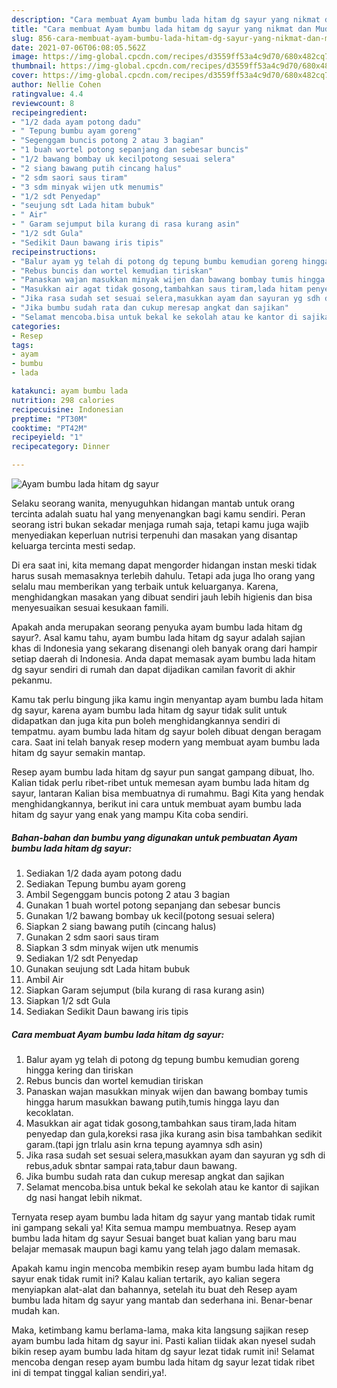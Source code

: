 ```yaml
---
description: "Cara membuat Ayam bumbu lada hitam dg sayur yang nikmat dan Mudah Dibuat"
title: "Cara membuat Ayam bumbu lada hitam dg sayur yang nikmat dan Mudah Dibuat"
slug: 856-cara-membuat-ayam-bumbu-lada-hitam-dg-sayur-yang-nikmat-dan-mudah-dibuat
date: 2021-07-06T06:08:05.562Z
image: https://img-global.cpcdn.com/recipes/d3559ff53a4c9d70/680x482cq70/ayam-bumbu-lada-hitam-dg-sayur-foto-resep-utama.jpg
thumbnail: https://img-global.cpcdn.com/recipes/d3559ff53a4c9d70/680x482cq70/ayam-bumbu-lada-hitam-dg-sayur-foto-resep-utama.jpg
cover: https://img-global.cpcdn.com/recipes/d3559ff53a4c9d70/680x482cq70/ayam-bumbu-lada-hitam-dg-sayur-foto-resep-utama.jpg
author: Nellie Cohen
ratingvalue: 4.4
reviewcount: 8
recipeingredient:
- "1/2 dada ayam potong dadu"
- " Tepung bumbu ayam goreng"
- "Segenggam buncis potong 2 atau 3 bagian"
- "1 buah wortel potong sepanjang dan sebesar buncis"
- "1/2 bawang bombay uk kecilpotong sesuai selera"
- "2 siang bawang putih cincang halus"
- "2 sdm saori saus tiram"
- "3 sdm minyak wijen utk menumis"
- "1/2 sdt Penyedap"
- "seujung sdt Lada hitam bubuk"
- " Air"
- " Garam sejumput bila kurang di rasa kurang asin"
- "1/2 sdt Gula"
- "Sedikit Daun bawang iris tipis"
recipeinstructions:
- "Balur ayam yg telah di potong dg tepung bumbu kemudian goreng hingga kering dan tiriskan"
- "Rebus buncis dan wortel kemudian tiriskan"
- "Panaskan wajan masukkan minyak wijen dan bawang bombay tumis hingga harum masukkan bawang putih,tumis hingga layu dan kecoklatan."
- "Masukkan air agat tidak gosong,tambahkan saus tiram,lada hitam penyedap dan gula,koreksi rasa jika kurang asin bisa tambahkan sedikit garam.(tapi jgn trlalu asin krna tepung ayamnya sdh asin)"
- "Jika rasa sudah set sesuai selera,masukkan ayam dan sayuran yg sdh di rebus,aduk sbntar sampai rata,tabur daun bawang."
- "Jika bumbu sudah rata dan cukup meresap angkat dan sajikan"
- "Selamat mencoba.bisa untuk bekal ke sekolah atau ke kantor di sajikan dg nasi hangat lebih nikmat."
categories:
- Resep
tags:
- ayam
- bumbu
- lada

katakunci: ayam bumbu lada 
nutrition: 298 calories
recipecuisine: Indonesian
preptime: "PT30M"
cooktime: "PT42M"
recipeyield: "1"
recipecategory: Dinner

---
```



![Ayam bumbu lada hitam dg sayur](https://img-global.cpcdn.com/recipes/d3559ff53a4c9d70/680x482cq70/ayam-bumbu-lada-hitam-dg-sayur-foto-resep-utama.jpg)

Selaku seorang wanita, menyuguhkan hidangan mantab untuk orang tercinta adalah suatu hal yang menyenangkan bagi kamu sendiri. Peran seorang istri bukan sekadar menjaga rumah saja, tetapi kamu juga wajib menyediakan keperluan nutrisi terpenuhi dan masakan yang disantap keluarga tercinta mesti sedap.

Di era  saat ini, kita memang dapat mengorder hidangan instan meski tidak harus susah memasaknya terlebih dahulu. Tetapi ada juga lho orang yang selalu mau memberikan yang terbaik untuk keluarganya. Karena, menghidangkan masakan yang dibuat sendiri jauh lebih higienis dan bisa menyesuaikan sesuai kesukaan famili. 



Apakah anda merupakan seorang penyuka ayam bumbu lada hitam dg sayur?. Asal kamu tahu, ayam bumbu lada hitam dg sayur adalah sajian khas di Indonesia yang sekarang disenangi oleh banyak orang dari hampir setiap daerah di Indonesia. Anda dapat memasak ayam bumbu lada hitam dg sayur sendiri di rumah dan dapat dijadikan camilan favorit di akhir pekanmu.

Kamu tak perlu bingung jika kamu ingin menyantap ayam bumbu lada hitam dg sayur, karena ayam bumbu lada hitam dg sayur tidak sulit untuk didapatkan dan juga kita pun boleh menghidangkannya sendiri di tempatmu. ayam bumbu lada hitam dg sayur boleh dibuat dengan beragam cara. Saat ini telah banyak resep modern yang membuat ayam bumbu lada hitam dg sayur semakin mantap.

Resep ayam bumbu lada hitam dg sayur pun sangat gampang dibuat, lho. Kalian tidak perlu ribet-ribet untuk memesan ayam bumbu lada hitam dg sayur, lantaran Kalian bisa membuatnya di rumahmu. Bagi Kita yang hendak menghidangkannya, berikut ini cara untuk membuat ayam bumbu lada hitam dg sayur yang enak yang mampu Kita coba sendiri.

<!--inarticleads1-->

##### Bahan-bahan dan bumbu yang digunakan untuk pembuatan Ayam bumbu lada hitam dg sayur:

1. Sediakan 1/2 dada ayam potong dadu
1. Sediakan  Tepung bumbu ayam goreng
1. Ambil Segenggam buncis potong 2 atau 3 bagian
1. Gunakan 1 buah wortel potong sepanjang dan sebesar buncis
1. Gunakan 1/2 bawang bombay uk kecil(potong sesuai selera)
1. Siapkan 2 siang bawang putih (cincang halus)
1. Gunakan 2 sdm saori saus tiram
1. Siapkan 3 sdm minyak wijen utk menumis
1. Sediakan 1/2 sdt Penyedap
1. Gunakan seujung sdt Lada hitam bubuk
1. Ambil  Air
1. Siapkan  Garam sejumput (bila kurang di rasa kurang asin)
1. Siapkan 1/2 sdt Gula
1. Sediakan Sedikit Daun bawang iris tipis




<!--inarticleads2-->

##### Cara membuat Ayam bumbu lada hitam dg sayur:

1. Balur ayam yg telah di potong dg tepung bumbu kemudian goreng hingga kering dan tiriskan
1. Rebus buncis dan wortel kemudian tiriskan
1. Panaskan wajan masukkan minyak wijen dan bawang bombay tumis hingga harum masukkan bawang putih,tumis hingga layu dan kecoklatan.
1. Masukkan air agat tidak gosong,tambahkan saus tiram,lada hitam penyedap dan gula,koreksi rasa jika kurang asin bisa tambahkan sedikit garam.(tapi jgn trlalu asin krna tepung ayamnya sdh asin)
1. Jika rasa sudah set sesuai selera,masukkan ayam dan sayuran yg sdh di rebus,aduk sbntar sampai rata,tabur daun bawang.
1. Jika bumbu sudah rata dan cukup meresap angkat dan sajikan
1. Selamat mencoba.bisa untuk bekal ke sekolah atau ke kantor di sajikan dg nasi hangat lebih nikmat.




Ternyata resep ayam bumbu lada hitam dg sayur yang mantab tidak rumit ini gampang sekali ya! Kita semua mampu membuatnya. Resep ayam bumbu lada hitam dg sayur Sesuai banget buat kalian yang baru mau belajar memasak maupun bagi kamu yang telah jago dalam memasak.

Apakah kamu ingin mencoba membikin resep ayam bumbu lada hitam dg sayur enak tidak rumit ini? Kalau kalian tertarik, ayo kalian segera menyiapkan alat-alat dan bahannya, setelah itu buat deh Resep ayam bumbu lada hitam dg sayur yang mantab dan sederhana ini. Benar-benar mudah kan. 

Maka, ketimbang kamu berlama-lama, maka kita langsung sajikan resep ayam bumbu lada hitam dg sayur ini. Pasti kalian tiidak akan nyesel sudah bikin resep ayam bumbu lada hitam dg sayur lezat tidak rumit ini! Selamat mencoba dengan resep ayam bumbu lada hitam dg sayur lezat tidak ribet ini di tempat tinggal kalian sendiri,ya!.

